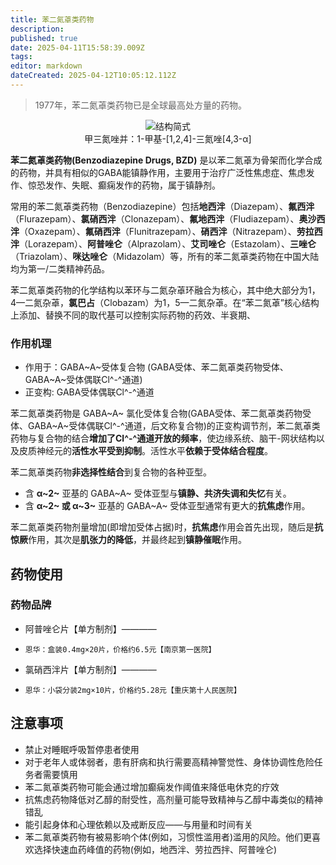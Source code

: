 ```yaml
---
title: 苯二氮䓬类药物
description: 
published: true
date: 2025-04-11T15:58:39.009Z
tags: 
editor: markdown
dateCreated: 2025-04-12T10:05:12.112Z
---
```


> 1977年，苯二氮䓬类药物已是全球最高处方量的药物。

<center>
<img style="width: 30%vw; text-align: center;" src="/odwiki-bzd.svg" alt="结构简式">
<figcaption>甲三氮唑并：1-甲基-[1,2,4]-三氮唑[4,3-α]</figcaption>
</center>

**苯二氮䓬类药物(Benzodiazepine Drugs, BZD)** 是以苯二氮䓬为骨架而化学合成的药物，并具有相似的GABA能镇静作用，主要用于治疗广泛性焦虑症、焦虑发作、惊恐发作、失眠、癫痫发作的药物，属于镇静剂。

常用的苯二氮䓬类药物（Benzodiazepine）包括**地西泮**（Diazepam）、**氟西泮**（Flurazepam）、**氯硝西泮**（Clonazepam）、**氟地西泮**（Fludiazepam）、**奥沙西泮**（Oxazepam）、**氟硝西泮**（Flunitrazepam）、**硝西泮**（Nitrazepam）、**劳拉西泮**（Lorazepam）、**阿普唑仑**（Alprazolam）、**艾司唑仑**（Estazolam）、**三唑仑**（Triazolam）、**咪达唑仑**（Midazolam）等，所有的苯二氮䓬类药物在中国大陆均为第一/二类精神药品。

苯二氮䓬类药物的化学结构以苯环与二氮杂䓬环融合为核心，其中绝大部分为1，4—二氮杂䓬，**氯巴占**（Clobazam）为1，5—二氮杂䓬。在“苯二氮䓬”核心结构上添加、替换不同的取代基可以控制实际药物的药效、半衰期、

### 作用机理

- 作用于：GABA~A~受体复合物 (GABA受体、苯二氮䓬类药物受体、GABA~A~受体偶联Cl^-^通道)
- 正变构: GABA受体偶联Cl^-^通道

苯二氮䓬类药物是 GABA~A~ 氯化受体复合物(GABA受体、苯二氮䓬类药物受体、GABA~A~受体偶联Cl^-^通道，后文称复合物)的正变构调节剂，苯二氮䓬类药物与复合物的结合**增加了Cl^-^通道开放的频率**，使边缘系统、脑干-网状结构以及皮质神经元的**活性水平受到抑制**。活性水平**依赖于受体结合程度**。

苯二氮䓬类药物**非选择性结合**到复合物的各种亚型。

- 含 **α~2~** 亚基的 GABA~A~ 受体亚型与**镇静、共济失调和失忆**有关。
- 含 **α~2~ 或 α~3~** 亚基的 GABA~A~ 受体亚型通常有更大的**抗焦虑**作用。

苯二氮䓬类药物剂量增加(即增加受体占据)时，**抗焦虑**作用会首先出现，随后是**抗惊厥**作用，其次是**肌张力的降低**，并最终起到**镇静催眠**作用。
## 药物使用
### 药物品牌
- 阿普唑仑片【单方制剂】————
-     恩华：盒装0.4mg×20片，价格约6.5元【南京第一医院】
- 氯硝西泮片【单方制剂】————
-     恩华：小袋分装2mg×10片，价格约5.28元【重庆第十人民医院】

## 注意事项
- 禁止对睡眠呼吸暂停患者使用
- 对于老年人或体弱者，患有肝病和执行需要高精神警觉性、身体协调性危险任务者需要慎用
- 苯二氮䓬类药物可能会通过增加癫痫发作阈值来降低电休克的疗效
- 抗焦虑药物降低对乙醇的耐受性，高剂量可能导致精神与乙醇中毒类似的精神错乱
- 能引起身体和心理依赖以及戒断反应——与用量和时间有关
- 苯二氮䓬类药物有被易影响个体(例如，习惯性滥用者)滥用的风险。他们更喜欢选择快速血药峰值的药物(例如，地西泮、劳拉西拌、阿普唑仑)

